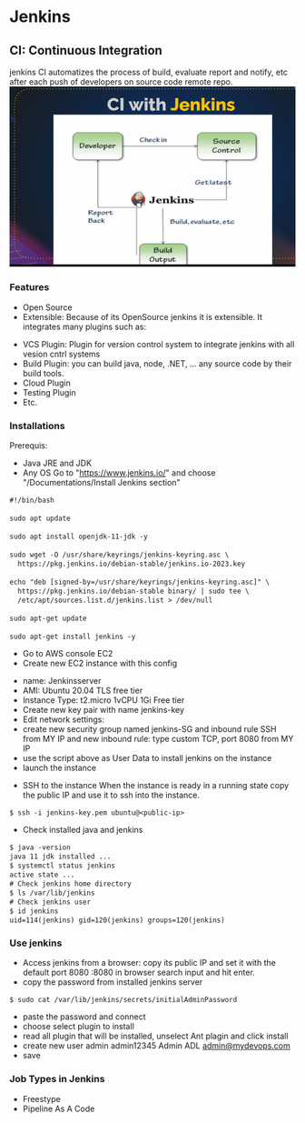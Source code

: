 # Jenkins
## CI: Continuous Integration
jenkins CI automatizes the process of build, evaluate report and notify, etc after each push of developers on source code remote repo.
![alt text](./img/jenkins-CI.PNG)
### Features
* Open Source
* Extensible:
Because of its OpenSource jenkins it is extensible. It integrates many plugins such as:
- VCS Plugin: Plugin for version control system to integrate jenkins with all vesion cntrl systems
- Build Plugin: you can build java, node, .NET, ... any source code by their build tools.
- Cloud Plugin
- Testing Plugin
- Etc.

### Installations
Prerequis:
- Java JRE and JDK
- Any OS
Go to "https://www.jenkins.io/" and choose "/Documentations/Install Jenkins section"
```
#!/bin/bash

sudo apt update

sudo apt install openjdk-11-jdk -y

sudo wget -O /usr/share/keyrings/jenkins-keyring.asc \
  https://pkg.jenkins.io/debian-stable/jenkins.io-2023.key

echo "deb [signed-by=/usr/share/keyrings/jenkins-keyring.asc]" \
  https://pkg.jenkins.io/debian-stable binary/ | sudo tee \
  /etc/apt/sources.list.d/jenkins.list > /dev/null

sudo apt-get update

sudo apt-get install jenkins -y
```
* Go to AWS console EC2
* Create new EC2 instance with this config
- name: Jenkinsserver
- AMI: Ubuntu 20.04 TLS free tier
- Instance Type: t2.micro 1vCPU 1Gi Free tier
- Create new key pair with name jenkins-key
- Edit network settings: 
- create new security group named jenkins-SG and inbound rule SSH from MY IP and new inbound rule: type custom TCP, port 8080 from MY IP
- use the script above as User Data to install jenkins on the instance
- launch the instance

* SSH to the instance
When the instance is ready in a running state copy the public IP and use it to ssh into the instance.
```
$ ssh -i jenkins-key.pem ubuntu@<public-ip>
```
* Check installed java and jenkins
```
$ java -version
java 11 jdk installed ...
$ systemctl status jenkins
active state ...
# Check jenkins home directory
$ ls /var/lib/jenkins
# Check jenkins user
$ id jenkins
uid=114(jenkins) gid=120(jenkins) groups=120(jenkins)
```
### Use jenkins
* Access jenkins from a browser: copy its public IP and set it with the default port 8080 <public-id>:8080 in browser search input and hit enter.
* copy the password from installed jenkins server
```
$ sudo cat /var/lib/jenkins/secrets/initialAdminPassword
```
* paste the password and connect
* choose select plugin to install
* read all plugin that will be installed, unselect Ant plagin and click install
* create new user
admin
admin12345
Admin ADL
admin@mydevops.com
* save
### Job Types in Jenkins
* Freestype
* Pipeline As A Code
